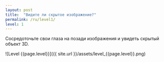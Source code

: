 ```yaml
---
layout: post
title:  "Видите ли скрытое изображение?"
permalink: /ru/level1/
level: 1
---
```

Сосредоточьте свои глаза на позади изображения и увидеть скрытый объект 3D.

![Level {{page.level}}]({{ site.url }}/assets/level_{{page.level}}.png)
